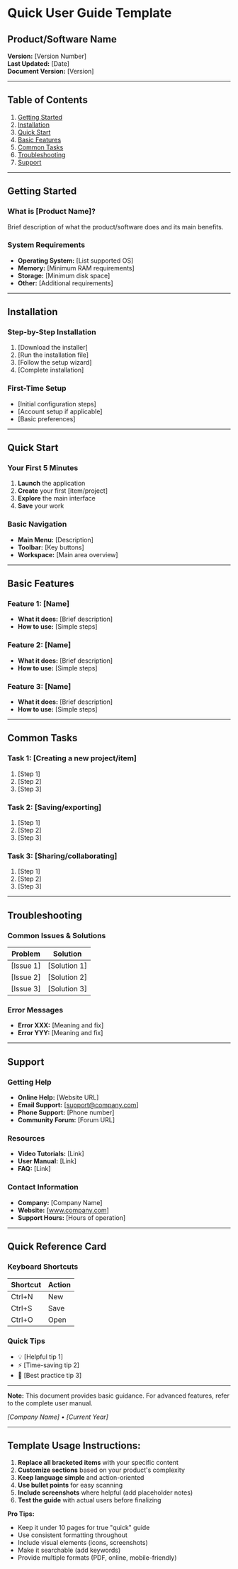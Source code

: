 # Quick User Guide Template

## Product/Software Name

**Version:** [Version Number]  
**Last Updated:** [Date]  
**Document Version:** [Version]

---

## Table of Contents
1. [Getting Started](#getting-started)
2. [Installation](#installation)
3. [Quick Start](#quick-start)
4. [Basic Features](#basic-features)
5. [Common Tasks](#common-tasks)
6. [Troubleshooting](#troubleshooting)
7. [Support](#support)

---

## Getting Started

### What is [Product Name]?
Brief description of what the product/software does and its main benefits.

### System Requirements
- **Operating System:** [List supported OS]
- **Memory:** [Minimum RAM requirements]
- **Storage:** [Minimum disk space]
- **Other:** [Additional requirements]

---

## Installation

### Step-by-Step Installation
1. [Download the installer]
2. [Run the installation file]
3. [Follow the setup wizard]
4. [Complete installation]

### First-Time Setup
- [Initial configuration steps]
- [Account setup if applicable]
- [Basic preferences]

---

## Quick Start

### Your First 5 Minutes
1. **Launch** the application
2. **Create** your first [item/project]
3. **Explore** the main interface
4. **Save** your work

### Basic Navigation
- **Main Menu:** [Description]
- **Toolbar:** [Key buttons]
- **Workspace:** [Main area overview]

---

## Basic Features

### Feature 1: [Name]
- **What it does:** [Brief description]
- **How to use:** [Simple steps]

### Feature 2: [Name]
- **What it does:** [Brief description]
- **How to use:** [Simple steps]

### Feature 3: [Name]
- **What it does:** [Brief description]
- **How to use:** [Simple steps]

---

## Common Tasks

### Task 1: [Creating a new project/item]
1. [Step 1]
2. [Step 2]
3. [Step 3]

### Task 2: [Saving/exporting]
1. [Step 1]
2. [Step 2]
3. [Step 3]

### Task 3: [Sharing/collaborating]
1. [Step 1]
2. [Step 2]
3. [Step 3]

---

## Troubleshooting

### Common Issues & Solutions

| Problem | Solution |
|---------|----------|
| [Issue 1] | [Solution 1] |
| [Issue 2] | [Solution 2] |
| [Issue 3] | [Solution 3] |

### Error Messages
- **Error XXX:** [Meaning and fix]
- **Error YYY:** [Meaning and fix]

---

## Support

### Getting Help
- **Online Help:** [Website URL]
- **Email Support:** [support@company.com]
- **Phone Support:** [Phone number]
- **Community Forum:** [Forum URL]

### Resources
- **Video Tutorials:** [Link]
- **User Manual:** [Link]
- **FAQ:** [Link]

### Contact Information
- **Company:** [Company Name]
- **Website:** [www.company.com]
- **Support Hours:** [Hours of operation]

---

## Quick Reference Card

### Keyboard Shortcuts
| Shortcut | Action |
|----------|--------|
| Ctrl+N | New |
| Ctrl+S | Save |
| Ctrl+O | Open |

### Quick Tips
- 💡 [Helpful tip 1]
- ⚡ [Time-saving tip 2]
- 🔄 [Best practice tip 3]

---

**Note:** This document provides basic guidance. For advanced features, refer to the complete user manual.

*[Company Name] • [Current Year]*

---

## Template Usage Instructions:

1. **Replace all bracketed items** with your specific content
2. **Customize sections** based on your product's complexity
3. **Keep language simple** and action-oriented
4. **Use bullet points** for easy scanning
5. **Include screenshots** where helpful (add placeholder notes)
6. **Test the guide** with actual users before finalizing

**Pro Tips:**
- Keep it under 10 pages for true "quick" guide
- Use consistent formatting throughout
- Include visual elements (icons, screenshots)
- Make it searchable (add keywords)
- Provide multiple formats (PDF, online, mobile-friendly)
